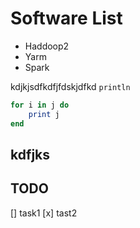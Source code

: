 Software List
=============

* Haddoop2
* Yarm
* Spark

kdjkjsdfkdfjfdskjdfkd `println`

```ruby
for i in j do
	print j
end
```


kdfjks
------

TODO
----

[] task1
[x] tast2

